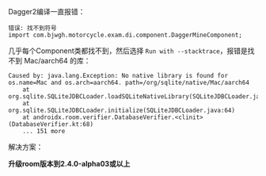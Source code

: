 Dagger2编译一直报错：

```
错误: 找不到符号
import com.bjwgh.motorcycle.exam.di.component.DaggerMineComponent;
```

几乎每个Component类都找不到，然后选择 `Run with --stacktrace`，报错是找不到 Mac/aarch64 的库：

```
Caused by: java.lang.Exception: No native library is found for os.name=Mac and os.arch=aarch64. path=/org/sqlite/native/Mac/aarch64
	at org.sqlite.SQLiteJDBCLoader.loadSQLiteNativeLibrary(SQLiteJDBCLoader.java:333)
	at org.sqlite.SQLiteJDBCLoader.initialize(SQLiteJDBCLoader.java:64)
	at androidx.room.verifier.DatabaseVerifier.<clinit>(DatabaseVerifier.kt:68)
	... 151 more
```

解决方案：

**升级room版本到2.4.0-alpha03或以上**